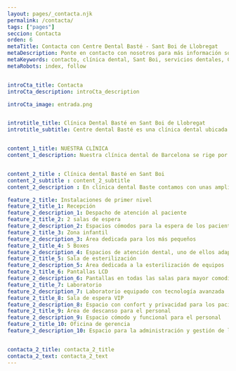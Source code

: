 ```yaml
---
layout: pages/_contacta.njk
permalink: /contacta/
tags: ["pages"]
seccion: Contacta
orden: 6
metaTitle: Contacta con Centre Dental Basté - Sant Boi de Llobregat
metaDescription: Ponte en contacto con nosotros para más información sobre nuestros servicios dentales en Sant Boi de Llobregat.
metaKeywords: contacto, clínica dental, Sant Boi, servicios dentales, Centre Dental Basté
metaRobots: index, follow


introCta_title: Contacta
introCta_description: introCta_description

introCta_image: entrada.png


introtitle_title: Clínica Dental Basté en Sant Boi de Llobregat
introtitle_subtitle: Centre dental Basté es una clínica dental ubicada en Sant Boi de Llobregat (Barcelona) con más de 21 años de experiencia que ofrece las últimas técnicas en tratamientos dentales en todas las especialidades.


content_1_title: NUESTRA CLÍNICA
content_1_description: Nuestra clínica dental de Barcelona se rige por una rigurosa cultura de gestión de calidad, orientada a ofrecer la mejor atención y satisfacción al paciente con la máxima seguridad. La misión de nuestra clínica dental de Barcelona es garantizar el mejor tratamiento odontológico y ético, consiguiendo el mejor servicio asistencial y trato humano, todo ello para dar respuesta a las nuevas necesidades de la persona de hoy en día.


content_2_title : Clínica dental Basté en Sant Boi
content_2_subtitle : content_2_subtitle
content_2_description : En clínica dental Baste contamos con unas amplias y modernas instalaciones dotadas de las últimas tecnologías para ofrecer tratamientos ultramodernos y hacer que su visita sea lo más reconfortante y placentera posible. En nuestra clínica dental de Sant Boi de Llobregat contamos con pantallas de plasma con imágenes relajantes y música, todo pensado para poder disminuir la ansiedad del paciente.

feature_2_title: Instalaciones de primer nivel
feature_2_title_1: Recepción
feature_2_description_1: Despacho de atención al paciente
feature_2_title_2: 2 salas de espera
feature_2_description_2: Espacios cómodos para la espera de los pacientes
feature_2_title_3: Zona infantil
feature_2_description_3: Área dedicada para los más pequeños
feature_2_title_4: 5 Boxes
feature_2_description_4: Espacios de atención dental, uno de ellos adaptado para minusválidos
feature_2_title_5: Sala de esterilización
feature_2_description_5: Área dedicada a la esterilización de equipos
feature_2_title_6: Pantallas LCD
feature_2_description_6: Pantallas en todas las salas para mayor comodidad
feature_2_title_7: Laboratorio
feature_2_description_7: Laboratorio equipado con tecnología avanzada
feature_2_title_8: Sala de espera VIP
feature_2_description_8: Espacio con confort y privacidad para los pacientes VIP
feature_2_title_9: Área de descanso para el personal
feature_2_description_9: Espacio cómodo y funcional para el personal
feature_2_title_10: Oficina de gerencia
feature_2_description_10: Espacio para la administración y gestión de la clínica


contacta_2_title: contacta_2_title
contacta_2_text: contacta_2_text
---
```

